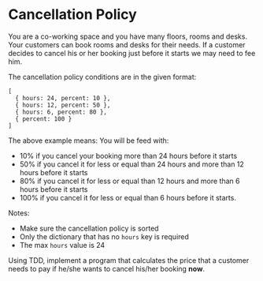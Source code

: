 # Cancellation Policy

You are a co-working space and you have many floors, rooms and desks.
Your customers can book rooms and desks for their needs.
If a customer decides to cancel his or her booking just before it starts we may need to fee him.

The cancellation policy conditions are in the given format:

```
[
  { hours: 24, percent: 10 },
  { hours: 12, percent: 50 },
  { hours: 6, percent: 80 },
  { percent: 100 }
]
```

The above example means: You will be feed with:

- 10% if you cancel your booking more than 24 hours before it starts
- 50% if you cancel it for less or equal than 24 hours and more than 12 hours before it starts
- 80% if you cancel it for less or equal than 12 hours and more than 6 hours before it starts
- 100% if you cancel it for less or equal than 6 hours before it starts.

Notes:

- Make sure the cancellation policy is sorted
- Only the dictionary that has no `hours` key is required
- The max `hours` value is 24

Using TDD, implement a program that calculates the price that a customer needs to pay if he/she wants to cancel his/her booking **now**.
